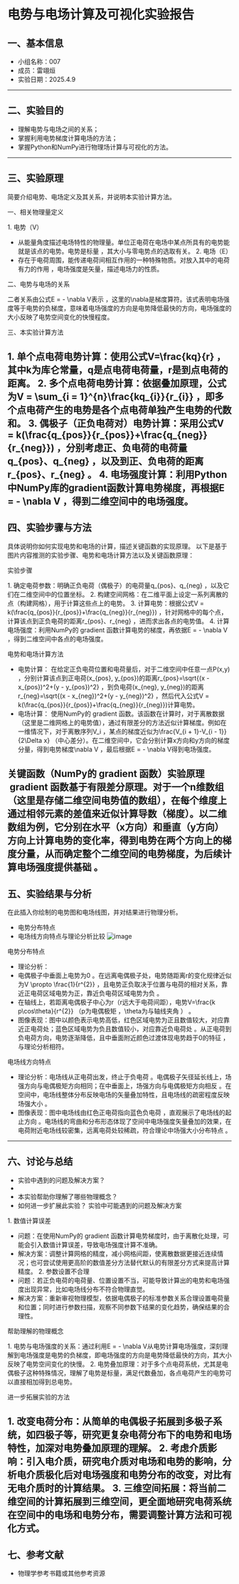 # 电势与电场计算及可视化实验报告

## 一、基本信息

- 小组名称：007
- 成员：雷翊烜
- 实验日期：2025.4.9


---

## 二、实验目的

- 理解电势与电场之间的关系；
- 掌握利用电势梯度计算电场的方法；
- 掌握Python和NumPy进行物理场计算与可视化的方法。

---

## 三、实验原理

简要介绍电势、电场定义及其关系，并说明本实验计算方法。

一、相关物理量定义
 
1. 电势（V）
- 从能量角度描述电场特性的物理量。单位正电荷在电场中某点所具有的电势能就是该点的电势。电势是标量 ，其大小与零电势点的选取有关。
2. 电场（E）
- 存在于电荷周围，能传递电荷间相互作用的一种特殊物质。对放入其中的电荷有力的作用 ，电场强度是矢量，描述电场力的性质。
 
二、电势与电场的关系
 
二者关系由公式E = - \nabla V表示 ，这里的\nabla是梯度算符。该式表明电场强度等于电势的负梯度，意味着电场强度的方向是电势降低最快的方向，电场强度的大小反映了电势空间变化的快慢程度。
 
三、本实验计算方法
 
1. 单个点电荷电势计算：使用公式V=\frac{kq}{r} ，其中k为库仑常量，q是点电荷电荷量，r是到点电荷的距离。
2. 多个点电荷电势计算：依据叠加原理，公式为V = \sum_{i = 1}^{n}\frac{kq_{i}}{r_{i}} ，即多个点电荷产生的电势是各个点电荷单独产生电势的代数和。
3. 偶极子（正负电荷对）电势计算：采用公式V = k(\frac{q_{pos}}{r_{pos}}+\frac{q_{neg}}{r_{neg}}) ，分别考虑正、负电荷的电荷量q_{pos}、q_{neg} ，以及到正、负电荷的距离r_{pos}、r_{neg} 。
4. 电场强度计算：利用Python中NumPy库的gradient函数计算电势梯度，再根据E = - \nabla V ，得到二维空间中的电场强度。
---

## 四、实验步骤与方法

具体说明你如何实现电势和电场的计算，描述关键函数的实现原理。
以下是基于图片内容推测的实验步骤、电势和电场计算方法以及关键函数原理：
 
实验步骤
 
1. 确定电荷参数：明确正负电荷（偶极子）的电荷量q_{pos}、q_{neg} ，以及它们在二维空间中的位置坐标。
2. 构建空间网格：在二维平面上设定一系列离散的点（构建网格），用于计算这些点上的电势。
3. 计算电势：根据公式V = k(\frac{q_{pos}}{r_{pos}}+\frac{q_{neg}}{r_{neg}}) ，针对网格中的每个点，计算该点到正负电荷的距离r_{pos}、r_{neg} ，进而求出各点的电势值。
4. 计算电场强度：利用NumPy的 gradient 函数计算电势的梯度，再依据E = - \nabla V ，得到二维空间中各点的电场强度。
 
电势和电场计算方法
 
- 电势计算：
在给定正负电荷位置和电荷量后，对于二维空间中任意一点P(x,y) ，分别计算该点到正电荷(x_{pos}, y_{pos})的距离r_{pos}=\sqrt{(x - x_{pos})^2+(y - y_{pos})^2} ，到负电荷(x_{neg}, y_{neg})的距离r_{neg}=\sqrt{(x - x_{neg})^2+(y - y_{neg})^2} ，然后代入公式V = k(\frac{q_{pos}}{r_{pos}}+\frac{q_{neg}}{r_{neg}})计算电势。
- 电场计算：
使用NumPy的 gradient 函数。该函数在计算时，对于离散数据（这里是二维网格上的电势值），通过有限差分的方法近似计算梯度。例如在一维情况下，对于离散序列V_i ，某点的梯度近似为\frac{V_{i + 1}-V_{i - 1}}{2\Delta x} （中心差分）。在二维空间中，它会分别计算x方向和y方向的梯度分量，得到电势梯度\nabla V ，最后根据E = - \nabla V得到电场强度。
 
关键函数（NumPy的 gradient 函数）实验原理
 gradient 函数基于有限差分原理。对于一个n维数组（这里是存储二维空间电势值的数组），在每个维度上通过相邻元素的差值来近似计算导数（梯度）。以二维数组为例，它分别在水平（x方向）和垂直（y方向）方向上计算电势的变化率，得到电势在两个方向上的梯度分量，从而确定整个二维空间的电势梯度，为后续计算电场强度提供基础 。
---

## 五、实验结果与分析

在此插入你绘制的电势图和电场线图，并对结果进行物理分析。

- 电势分布特点
- 电场线方向特点与理论分析比较
   ![image](https://github.com/user-attachments/assets/b013cbc2-e8b8-4a10-859b-be360404fc40)

电势分布特点
 
- 理论分析：
- 电偶极子中垂面上电势为0 。在远离电偶极子处，电势随距离r的变化规律近似为V \propto \frac{1}{r^{2}} ，且电势正负取决于位置与电荷的相对关系，靠近正电荷区域电势为正，靠近负电荷区域电势为负 。
- 在轴线上，若距离电偶极子中心为r（r远大于电荷间距），电势V=\frac{k p\cos\theta}{r^{2}} （p为电偶极矩 ，\theta为与轴线夹角 ） 。
- 图像表现：图中以颜色表示电势高低，红色区域电势为正且数值较大，对应靠近正电荷处；蓝色区域电势为负且数值较小，对应靠近负电荷处 。从正电荷到负电荷方向，电势逐渐降低，且中垂面附近颜色过渡体现电势趋于0的特征 ，与理论分析相符。
 
电场线方向特点
 
- 理论分析：电场线从正电荷出发，终止于负电荷 。电偶极子矢径延长线上，场强方向与电偶极矩方向相同；在中垂面上，场强方向与电偶极矩方向相反 。在空间中，电场线整体分布反映电场的矢量叠加特性，且电场线的疏密程度反映场强大小 。
- 图像表现：图中电场线由红色正电荷指向蓝色负电荷 ，直观展示了电场线的起止方向 。电场线的弯曲和分布形态体现了空间中电场强度矢量叠加的效果，在电荷附近电场线较密集，远离电荷处较稀疏，符合理论中场强大小分布特点 。
---

## 六、讨论与总结

- 实验中遇到的问题及解决方案？
- 
- 本实验帮助你理解了哪些物理概念？
- 如何进一步扩展此实验？
实验中可能遇到的问题及解决方案
 
1. 数值计算误差
- 问题：在使用NumPy的 gradient 函数计算电势梯度时，由于离散化处理，可能会引入数值计算误差，导致电场强度计算不准确。
- 解决方案：调整计算网格的精度，减小网格间距，使离散数据更接近连续情况；也可尝试使用更高阶的数值差分方法替代默认的有限差分方式来提高计算精度。
2. 参数设置不合理
- 问题：若正负电荷的电荷量、位置设置不当，可能导致计算出的电势和电场强度出现异常，比如电场线分布不符合物理直觉。
- 解决方案：重新审视物理模型，依据电偶极子的标准参数关系合理设置电荷量和位置；同时进行参数扫描，观察不同参数下结果的变化趋势，确保结果的合理性。
 
帮助理解的物理概念
 
1. 电势与电场强度的关系：通过利用E = - \nabla V从电势计算电场强度，深刻理解到电场强度是电势的负梯度，即电场强度的方向是电势降低最快的方向，其大小反映了电势空间变化的快慢。
2. 电势叠加原理：对于多个点电荷系统，尤其是电偶极子这种特殊情况，理解了电势是标量，满足代数叠加，各点电荷产生的电势可以直接相加得到总电势。
 
进一步拓展实验的方法
 
1. 改变电荷分布：从简单的电偶极子拓展到多极子系统，如四极子等，研究更复杂电荷分布下的电势和电场特性，加深对电势叠加原理的理解。
2. 考虑介质影响：引入电介质，研究电介质对电场和电势的影响，分析电介质极化后对电场强度和电势分布的改变，对比有无电介质时的计算结果。
3. 三维空间拓展：将当前二维空间的计算拓展到三维空间，更全面地研究电荷系统在空间中的电场和电势分布，需要调整计算方法和可视化方式。
---

## 七、参考文献

- 物理学参考书籍或其他参考资源
